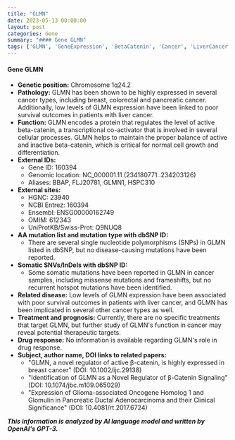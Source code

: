 ```yaml
---
title: "GLMN"
date: 2023-05-13 00:00:00
layout: post
categories: Gene
summary: "#### Gene GLMN"
tags: ['GLMN', 'GeneExpression', 'BetaCatenin', 'Cancer', 'LiverCancer', 'Mutation', 'TherapeuticTargets', 'ClinicalOutcomes']
---
```


#### Gene GLMN

- **Genetic position:** Chromosome 1q24.2
- **Pathology:** GLMN has been shown to be highly expressed in several cancer types, including breast, colorectal and pancreatic cancer. Additionally, low levels of GLMN expression have been linked to poor survival outcomes in patients with liver cancer.
- **Function:** GLMN encodes a protein that regulates the level of active beta-catenin, a transcriptional co-activator that is involved in several cellular processes. GLMN helps to maintain the proper balance of active and inactive beta-catenin, which is critical for normal cell growth and differentiation.
- **External IDs:**
  - Gene ID: 160394
  - Genomic location: NC_000001.11 (234180771..234203126)
  - Aliases: BBAP, FLJ20781, GLMN1, HSPC310
- **External sites:**
  - HGNC: 23940
  - NCBI Entrez: 160394
  - Ensembl: ENSG00000162749
  - OMIM: 612343
  - UniProtKB/Swiss-Prot: Q9NUQ8
- **AA mutation list and mutation type with dbSNP ID:** 
  - There are several single nucleotide polymorphisms (SNPs) in GLMN listed in dbSNP, but no disease-causing mutations have been reported. 
- **Somatic SNVs/InDels with dbSNP ID:**
  - Some somatic mutations have been reported in GLMN in cancer samples, including missense mutations and frameshifts, but no recurrent hotspot mutations have been identified.
- **Related disease:** Low levels of GLMN expression have been associated with poor survival outcomes in patients with liver cancer, and GLMN has been implicated in several other cancer types as well.
- **Treatment and prognosis:** Currently, there are no specific treatments that target GLMN, but further study of GLMN's function in cancer may reveal potential therapeutic targets. 
- **Drug response:** No information is available regarding GLMN's role in drug response.
- **Subject, author name, DOI links to related papers:**
  - "GLMN, a novel regulator of active β-catenin, is highly expressed in breast cancer"  (DOI:  10.1002/ijc.29138)
  - "Identification of GLMN as a Novel Regulator of β-Catenin Signaling" (DOI: 10.1074/jbc.m109.065029)
  - "Expression of Glioma-associated Oncogene Homolog 1 and Glomulin in Pancreatic Ductal Adenocarcinoma and their Clinical Significance" (DOI: 10.4081/rt.2017.6724)

**_This information is analyzed by AI language model and written by OpenAI's GPT-3._**